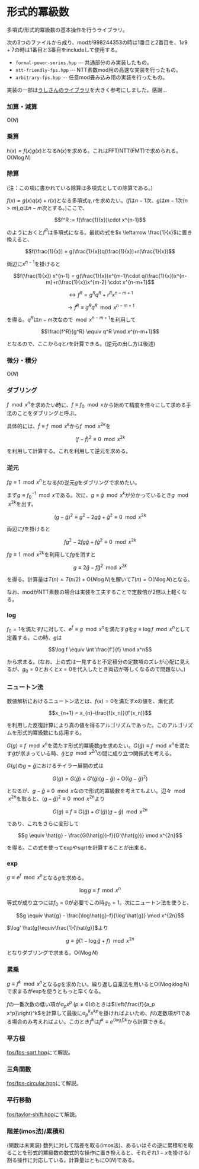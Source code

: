 # 形式的冪級数
多項式/形式的冪級数の基本操作を行うライブラリ。

次の3つのファイルから成り、modが$998244353$の時は1番目と2番目を、$1e9+7$の時は1番目と3番目をincludeして使用する。

- `formal-power-series.hpp` $\cdots$ 共通部分のみ実装したもの。
- `ntt-friendly-fps.hpp` $\cdots$ NTT素数mod用の高速な実装を行ったもの。
- `arbitrary-fps.hpp` $\cdots$ 任意mod畳み込み用の実装を行ったもの。

実装の一部は[うしさんのライブラリ](https://ei1333.github.io/library/library/math/fps/formal-power-series.cpp.html)を大きく参考にしました。感謝…

### 加算・減算

$\mathrm{O}(N)$

### 乗算

$h(x)=f(x)g(x)$となる$h(x)$を求める。これはFFT/NTT(FMT)で求められる。$\mathrm{O}(N \log N)$

### 除算

(注：この項に書かれている除算は多項式としての除算である。)

$f(x) = g(x)q(x) + r(x)$となる多項式$q,r$を求めたい。($f$は$n-1$次、$g$は$m-1$次($n>m$),$q$は$n-m$次とする。)ここで、

$$f^R := f(\frac{1}{x})\cdot x^{n-1}$$

のようにおくと$f^R$は多項式になる。最初の式を$x \leftarrow \frac{1}{x}$に置き換えると、

$$f(\frac{1}{x})  = g(\frac{1}{x})q(\frac{1}{x})+r(\frac{1}{x})$$

両辺に$x^{n-1}$を掛けると

$$f(\frac{1}{x}) x^{n-1} = g(\frac{1}{x})x^{m-1}\cdot q(\frac{1}{x})x^{n-m}+r(\frac{1}{x})x^{m-2} \cdot x^{n-m+1}$$

$$\leftrightarrow f^R = g^R q^R + r^R x^{n-m+1}$$

$$\rightarrow f^R \equiv g^R q^R \mod x^{n-m+1}$$

を得る。$q^R$は$n-m$次なので$\mod x^{n-m+1}$を利用して

$$\frac{f^R}{g^R} \equiv q^R \mod x^{n-m+1}$$

となるので、ここから$q$と$r$を計算できる。(逆元の出し方は後述)

### 微分・積分

$\mathrm{O}(N)$

### ダブリング

$f \mod x^n$を求めたい時に、$f \equiv f_0 \mod x$から始めて精度を倍々にして求める手法のことをダブリングと呼ぶ。

具体的には、$\hat{f} \equiv f \mod x^k$から$f \mod x^{2k}$を

$$(f - \hat{f})^2 \equiv 0 \mod x^{2k}$$

を利用して計算する。これを利用して逆元を求める。

### 逆元

$fg\equiv 1 \mod x^n$となる$f$の逆元$g$をダブリングで求めたい。

まず$g \equiv f_0^{-1} \mod x$である。次に、$g \equiv \hat{g} \mod x^k$が分かっているとき$g \mod x^{2k}$を出す。

$$(g-\hat{g})^2\equiv g^2-2g\hat{g}+\hat{g}^2\equiv0 \mod x^{2k}$$

両辺に$f$を掛けると

$$fg^2-2fg\hat{g}+f\hat{g}^2\equiv0 \mod x^{2k}$$

$fg \equiv 1 \mod x^{2k}$を利用して$fg$を消すと

$$g\equiv2\hat{g}-f\hat{g}^2 \mod x^{2k}$$

を得る。計算量は$T(n)=T(n/2)+\mathrm{O}(N \log N)$を解いて$T(n)=\mathrm{O}(N \log N)$となる。

なお、modがNTT素数の場合は実装を工夫することで定数倍が2倍以上軽くなる。

### log

$f_0 = 1$を満たす$f$に対して、$e^f \equiv g \mod x^n$を満たす$g$を$g\equiv\log f \mod x^n$として定義する。この時、$g$は

$$\log f \equiv \int \frac{f'}{f} \mod x^n$$

から求まる。(なお、上の式は一見すると不定積分の定数項のズレが心配に見えるが、$g_0 = 0$とおくと$x=0$を代入したとき両辺が等しくなるので問題ない。)

### ニュートン法

数値解析におけるニュートン法とは、$f(x)=0$を満たす$x$の値を、漸化式

$$x_{n+1} = x_{n}-\frac{f(x_n)}{f'(x_n)}$$

を利用した反復計算により真の値を得るアルゴリズムであった。このアルゴリズムを形式的冪級数にも応用する。

$G(g) \equiv f \mod x^n$を満たす形式的冪級数$g$を求めたい。$G(\hat{g}) \equiv f \mod x^n$を満たす$\hat{g}$が求まっている時、$\hat{g}$と$g \mod x^{2n}$の間に成り立つ関係式を考える。

$G(g)$の$g = \hat{g}$におけるテイラー展開の式は

$$G(g) = G(\hat{g}) + G'(\hat{g})(g-\hat{g})+\mathrm{O}((g-\hat{g})^2)$$

となるが、$g - \hat{g} \equiv 0 \mod x$なので形式的冪級数を考えてもよい。辺々$\mod x^{2n}$を取ると、$(g-\hat{g})^2 \equiv 0 \mod x ^{2n}$より

$$G(g) \equiv f \equiv G(\hat{g}) + G'(\hat{g})(g-\hat{g}) \mod x^{2n}$$

であり、これをさらに変形して

$$g \equiv \hat{g} - \frac{G(\hat{g})-f}{G'(\hat{g})} \mod x^{2n}$$

を得る。この式を使って$\mathrm{exp}$や$\mathrm{sqrt}$を計算することが出来る。

### exp

$g \equiv e^f \mod x^n$となる$g$を求める。

$$\log g \equiv f \mod x^n$$

等式が成り立つには$f_0=0$が必要でこの時$g_0=1$。次にニュートン法を使うと、

$$g \equiv \hat{g} - \frac{\log\hat{g}-f}{\log'\hat{g}} \mod x^{2n}$$

$\log' \hat{g}\equiv\frac{1}{\hat{g}}$より

$$g\equiv \hat{g}(1-\log \hat{g}+f) \mod x^{2n}$$

となりダブリングで求まる。$\mathrm{O}(N \log N)$ 

### 累乗

$g \equiv f^k \mod x^n$となる$g$を求めたい。繰り返し自乗法を用いると$\mathrm{O}(N \log k \log N)$で求まるがexpを使うともっと早くなる。

$f$の一番次数の低い項が$a_p x^p \ (p \neq 0)$のときは$\left(\frac{f}{a_p x^p}\right)^k$を計算して最後に$a_p^kx^{kp}$を掛ければよいため、$f$の定数項が$1$である場合のみ考えればよい。このとき$f^k$は$f^k\equiv e^{(\log f)k}$から計算できる。

### 平方根

[fps/fps-sqrt.hpp](https://nyaannyaan.github.io/library/library/fps/fps-sqrt.hpp.html)にて解説。

### 三角関数

[fps/fps-circular.hpp](https://nyaannyaan.github.io/library/library/fps/fps-circular.hpp.html)にて解説。

### 平行移動

[fps/taylor-shift.hpp](https://nyaannyaan.github.io/library/library/fps/taylor-shift.hpp.html)にて解説。

### 階差(imos法)/累積和

(関数は未実装)
数列に対して階差を取る(imos法)、あるいはその逆に累積和を取ることを形式的冪級数の数式的な操作に置き換えると、それぞれ$1-x$を掛ける/割る操作に対応している。計算量はともに$\mathrm{O}(N)$である。
